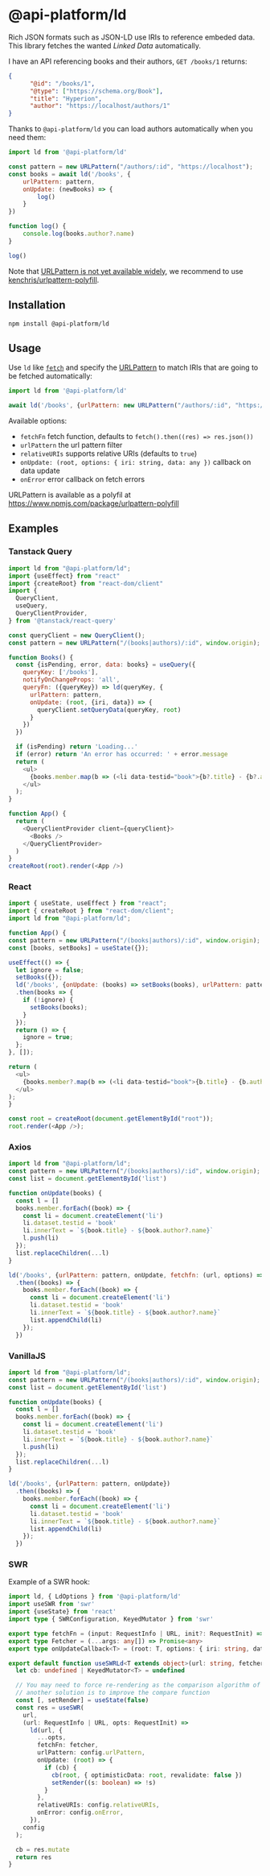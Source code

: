 # @api-platform/ld

Rich JSON formats such as JSON-LD use IRIs to reference embeded data. This library fetches the wanted *Linked Data* automatically.

I have an API referencing books and their authors, `GET /books/1` returns:

```json
{
      "@id": "/books/1",
      "@type": ["https://schema.org/Book"],
      "title": "Hyperion",
      "author": "https://localhost/authors/1"
}
```

Thanks to `@api-platform/ld` you can load authors automatically when you need them:

```javascript
import ld from '@api-platform/ld'

const pattern = new URLPattern("/authors/:id", "https://localhost");
const books = await ld('/books', {
    urlPattern: pattern,
    onUpdate: (newBooks) => {
        log()
    }
})

function log() {
    console.log(books.author?.name)
}

log()
```

Note that [URLPattern is not yet available widely](https://caniuse.com/?search=urlpattern), we recommend to use [kenchris/urlpattern-polyfill](https://github.com/kenchris/urlpattern-polyfill).

## Installation

```shell
npm install @api-platform/ld
```

## Usage

Use `ld` like [`fetch`](https://developer.mozilla.org/en-US/docs/Web/API/Fetch_API) and specify the [URLPattern](https://developer.mozilla.org/en-US/docs/Web/API/URLPattern) to match IRIs that are going to be fetched automatically:

```javascript
import ld from '@api-platform/ld'

await ld('/books', {urlPattern: new URLPattern("/authors/:id", "https://localhost")})
```

Available options:

- `fetchFn` fetch function, defaults to `fetch().then((res) => res.json())`
- `urlPattern` the url pattern filter 
- `relativeURIs` supports relative URIs (defaults to `true`)
- `onUpdate: (root, options: { iri: string, data: any })` callback on data update
- `onError` error callback on fetch errors

URLPattern is available as a polyfil at https://www.npmjs.com/package/urlpattern-polyfill

## Examples

### Tanstack Query

```javascript
import ld from "@api-platform/ld";
import {useEffect} from "react"
import {createRoot} from "react-dom/client"
import {
  QueryClient,
  useQuery,
  QueryClientProvider,
} from '@tanstack/react-query'

const queryClient = new QueryClient();
const pattern = new URLPattern("/(books|authors)/:id", window.origin);

function Books() {
  const {isPending, error, data: books} = useQuery({
    queryKey: ['/books'],
    notifyOnChangeProps: 'all',
    queryFn: ({queryKey}) => ld(queryKey, {
      urlPattern: pattern,
      onUpdate: (root, {iri, data}) => {
        queryClient.setQueryData(queryKey, root)
      }
    })
  })

  if (isPending) return 'Loading...'
  if (error) return 'An error has occurred: ' + error.message
  return (
    <ul>
      {books.member.map(b => (<li data-testid="book">{b?.title} - {b?.author?.name}</li>))}
    </ul>
  );
}

function App() {
  return (
    <QueryClientProvider client={queryClient}>
      <Books />
    </QueryClientProvider>
  )
}
createRoot(root).render(<App />)
```

### React

```javascript
import { useState, useEffect } from "react";
import { createRoot } from "react-dom/client";
import ld from "@api-platform/ld";

function App() {
const pattern = new URLPattern("/(books|authors)/:id", window.origin);
const [books, setBooks] = useState({});

useEffect(() => {
  let ignore = false;
  setBooks({});
  ld('/books', {onUpdate: (books) => setBooks(books), urlPattern: pattern})
  .then(books => {
    if (!ignore) {
      setBooks(books);
    }
  });
  return () => {
    ignore = true;
  };
}, []);

return (
  <ul>
    {books.member?.map(b => (<li data-testid="book">{b.title} - {b.author?.name}</li>))}
  </ul>
);
}

const root = createRoot(document.getElementById("root"));
root.render(<App />);
```

### Axios

```javascript
import ld from "@api-platform/ld";
const pattern = new URLPattern("/(books|authors)/:id", window.origin);
const list = document.getElementById('list')

function onUpdate(books) {
  const l = []
  books.member.forEach((book) => {
    const li = document.createElement('li')
    li.dataset.testid = 'book'
    li.innerText = `${book.title} - ${book.author?.name}`
    l.push(li)
  });
  list.replaceChildren(...l)
}

ld('/books', {urlPattern: pattern, onUpdate, fetchfn: (url, options) => axios.get(url)})
  .then((books) => {
    books.member.forEach((book) => {
      const li = document.createElement('li')
      li.dataset.testid = 'book'
      li.innerText = `${book.title} - ${book.author?.name}`
      list.appendChild(li)
    });
  })
```

### VanillaJS

```javascript
import ld from "@api-platform/ld";
const pattern = new URLPattern("/(books|authors)/:id", window.origin);
const list = document.getElementById('list')

function onUpdate(books) {
  const l = []
  books.member.forEach((book) => {
    const li = document.createElement('li')
    li.dataset.testid = 'book'
    li.innerText = `${book.title} - ${book.author?.name}`
    l.push(li)
  });
  list.replaceChildren(...l)
}

ld('/books', {urlPattern: pattern, onUpdate})
  .then((books) => {
    books.member.forEach((book) => {
      const li = document.createElement('li')
      li.dataset.testid = 'book'
      li.innerText = `${book.title} - ${book.author?.name}`
      list.appendChild(li)
    });
  })
```

### SWR

Example of a SWR hook:

```typescript
import ld, { LdOptions } from '@api-platform/ld'
import useSWR from 'swr'
import {useState} from 'react'
import type { SWRConfiguration, KeyedMutator } from 'swr'

export type fetchFn = (input: RequestInfo | URL, init?: RequestInit) => Promise<Response>;
export type Fetcher = (...args: any[]) => Promise<any>
export type onUpdateCallback<T> = (root: T, options: { iri: string, data: object }) => void;

export default function useSWRLd<T extends object>(url: string, fetcher: Fetcher, config: Partial<LdOptions<T>> & SWRConfiguration = {}) {
  let cb: undefined | KeyedMutator<T> = undefined

  // You may need to force re-rendering as the comparison algorithm of SWR does not work well when object keys are added
  // another solution is to improve the compare function
  const [, setRender] = useState(false)
  const res = useSWR(
    url,
    (url: RequestInfo | URL, opts: RequestInit) =>
      ld(url, {
        ...opts,
        fetchFn: fetcher,
        urlPattern: config.urlPattern,
        onUpdate: (root) => {
          if (cb) {
            cb(root, { optimisticData: root, revalidate: false })
            setRender((s: boolean) => !s)
          }
        },
        relativeURIs: config.relativeURIs,
        onError: config.onError,
      }),
    config
  );

  cb = res.mutate
  return res
}
```
